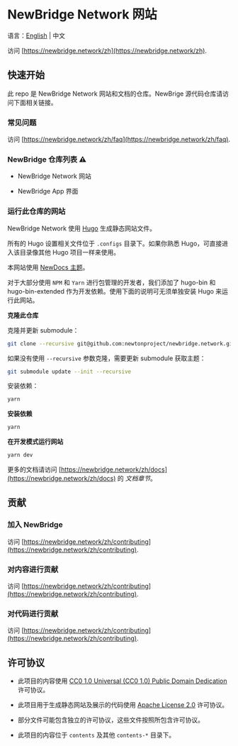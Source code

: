 # NewBridge Network 网站

语言：[English](README.md) | 中文

访问 [https://newbridge.network/zh](https://newbridge.network/zh).

## 快速开始

此 repo 是 NewBridge Network 网站和文档的仓库。NewBrige 源代码仓库请访问下面相关链接。

### 常见问题

访问 [https://newbridge.network/zh/faq](https://newbridge.network/zh/faq).

### NewBridge 仓库列表 ⚠️

- NewBridge Network 网站

- NewBridge App 界面

### 运行此仓库的网站

NewBridge Network 使用 [Hugo](https://gohugo.io) 生成静态网站文件。

所有的 Hugo 设置相关文件位于 `.configs` 目录下。如果你熟悉 Hugo，可直接进入该目录像其他 Hugo 项目一样来使用。

本网站使用 [NewDocs 主题](https://github.com/newtonproject/newdocs-hugo)。

对于大部分使用 `NPM` 和 `Yarn` 进行包管理的开发者，我们添加了 hugo-bin 和 hugo-bin-extended 作为开发依赖。使用下面的说明可无须单独安装 Hugo 来运行此网站。

**克隆此仓库**

克隆并更新 submodule：

```bash
git clone --recursive git@github.com:newtonproject/newbridge.network.git
```

如果没有使用 `--recursive` 参数克隆，需要更新 submodule 获取主题：

```bash
git submodule update --init --recursive
```

安装依赖：

```bash
yarn
```

**安装依赖**

```bash
yarn
```

**在开发模式运行网站**

```bash
yarn dev
```

更多的文档请访问 [https://newbridge.network/zh/docs](https://newbridge.network/zh/docs) 的 _文档章节_。

## 贡献

### 加入 NewBridge

访问 [https://newbridge.network/zh/contributing](https://newbridge.network/zh/contributing).

### 对内容进行贡献

访问 [https://newbridge.network/zh/contributing](https://newbridge.network/zh/contributing).

### 对代码进行贡献

访问 [https://newbridge.network/zh/contributing](https://newbridge.network/zh/contributing).

## 许可协议

- 此项目的内容使用 [CC0 1.0 Universal (CC0 1.0)
Public Domain Dedication](https://creativecommons.org/publicdomain/zero/1.0/) 许可协议。

- 此项目用于生成静态网站及展示的代码使用 [Apache License 2.0](http://www.apache.org/licenses/LICENSE-2.0) 许可协议。

- 部分文件可能包含独立的许可协议，这些文件按照所包含许可协议。

- 此项目的内容位于 `contents` 及其他 `contents-*` 目录下。

